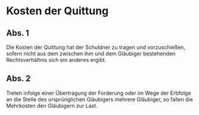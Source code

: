 # Kosten der Quittung



## Abs. 1

 Die Kosten der Quittung hat der Schuldner zu tragen und vorzuschießen, sofern nicht aus dem zwischen ihm und dem Gläubiger bestehenden Rechtsverhältnis sich ein anderes ergibt.

## Abs. 2

 Treten infolge einer Übertragung der Forderung oder im Wege der Erbfolge an die Stelle des ursprünglichen Gläubigers mehrere Gläubiger, so fallen die Mehrkosten den Gläubigern zur Last. 

